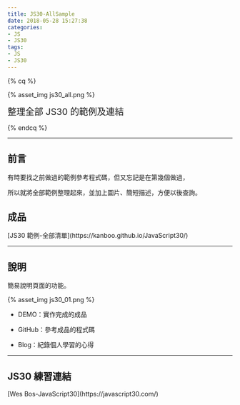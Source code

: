 ```yaml
---
title: JS30-AllSample
date: 2018-05-28 15:27:38
categories:
- JS
- JS30
tags:
- JS
- JS30
---
```


{% cq %}

{% asset_img js30_all.png %}

<font style="font-size:20px;">整理全部 JS30 的範例及連結</font>

{% endcq %}

<!-- more -->

---

## 前言

有時要找之前做過的範例參考程式碼，但又忘記是在第幾個做過，

所以就將全部範例整理起來，並加上圖片、簡短描述，方便以後查詢。

## 成品

<div class="note warning">[JS30 範例-全部清單](https://kanboo.github.io/JavaScript30/)</div>

---

## 說明

簡易說明頁面的功能。

{% asset_img js30_01.png %}

* DEMO：實作完成的成品

* GitHub：參考成品的程式碼

* Blog：紀錄個人學習的心得

---

## JS30 練習連結

<div class="note info">[Wes Bos-JavaScript30](https://javascript30.com/)</div>
